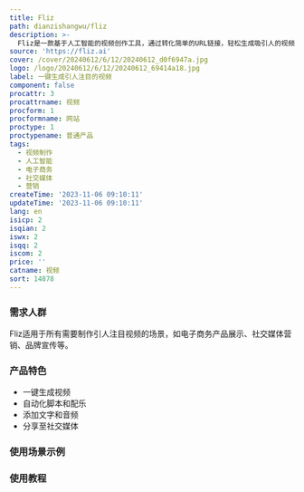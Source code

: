 ```yaml
---
title: Fliz
path: dianzishangwu/fliz
description: >-
  Fliz是一款基于人工智能的视频创作工具，通过转化简单的URL链接，轻松生成吸引人的视频，并可在社交平台上分享，提升销售效果。Fliz支持自动化高质量产品视频的创建，帮助您提升销售额。Fliz适用于各种电子商务解决方案，并具有简单易用、节省时间、提高转化率和高质量内容的特点。
source: 'https://fliz.ai'
cover: /cover/20240612/6/12/20240612_d0f6947a.jpg
logo: /logo/20240612/6/12/20240612_69414a18.jpg
label: 一键生成引人注目的视频
component: false
procattr: 3
procattrname: 视频
procform: 1
procformname: 网站
proctype: 1
proctypename: 普通产品
tags:
  - 视频制作
  - 人工智能
  - 电子商务
  - 社交媒体
  - 营销
createTime: '2023-11-06 09:10:11'
updateTime: '2023-11-06 09:10:11'
lang: en
isicp: 2
isqian: 2
iswx: 2
isqq: 2
iscom: 2
price: ''
catname: 视频
sort: 14878
---
```




### 需求人群
Fliz适用于所有需要制作引人注目视频的场景，如电子商务产品展示、社交媒体营销、品牌宣传等。

### 产品特色
- 一键生成视频
- 自动化脚本和配乐
- 添加文字和音频
- 分享至社交媒体

### 使用场景示例


### 使用教程


  
